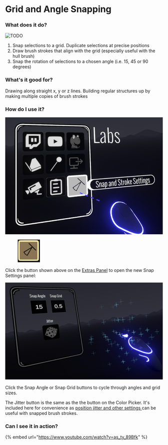 # Grid and Angle Snapping

### What does it do?

![TODO](https://cdn.discordapp.com/attachments/804251582715265034/846812293177933894/2021-05-25\_19-06-31.gif)

1. Snap selections to a grid. Duplicate selections at precise positions
2. Draw brush strokes that align with the grid (especially useful with the hull brush)
3. Snap the rotation of selections to a chosen angle (i.e. 15, 45 or 90 degrees)

### What's it good for?

Drawing along straight x, y or z lines. Building regular structures up by making multiple copies of brush strokes

### How do I use it?

![](../.gitbook/assets/Ws4OtCzR34.png)

<div align="left">

<figure><img src="../.gitbook/assets/image (1).png" alt="" width="71"><figcaption></figcaption></figure>

</div>

Click the button shown above on the [Extras Panel](using-the-open-brush-tools-quick-tools-and-menu-panels/extras-panel/) to open the new Snap Settings panel:

![C](../.gitbook/assets/hrQS2eaDoU.png)

Click the Snap Angle or Snap Grid buttons to cycle through angles and grid sizes.

The Jitter button is the same as the the button on the Color Picker. It's included here for convenience as [position jitter and other settings ](repaint-tool.md#jitter-positions)can be useful with snapped brush strokes.

### Can I see it in action?

{% embed url="https://www.youtube.com/watch?v=as_ty_89Bfk" %}
